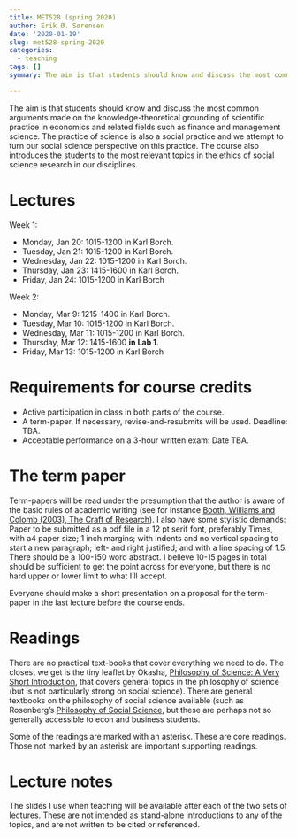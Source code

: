```yaml
---
title: MET528 (spring 2020)
author: Erik Ø. Sørensen
date: '2020-01-19'
slug: met528-spring-2020
categories:
  - teaching
tags: []
symmary: The aim is that students should know and discuss the most common   arguments made on the knowledge-theoretical grounding of scientific practice in econom ics and related fields such as finance and management science. The practice of science is also a social practice and we attempt to turn our social science perspec tive on this practice. The course also introduces students to the most relevant topics in the ethics of social science research in our disciplines.

---
```


The aim is that students should know and discuss the most common   arguments made on the knowledge-theoretical grounding of scientific practice in economics and related fields such as finance and management science. The practice of science is also a social practice and we attempt to turn our social science perspective on this practice. The course also introduces the students to the most relevant topics in the ethics of social science research in our disciplines.

# Lectures

Week 1:

- Monday, Jan 20: 1015-1200 in Karl Borch.
- Tuesday, Jan 21: 1015-1200 in Karl Borch.
- Wednesday, Jan 22: 1015-1200 in Karl Borch.
- Thursday, Jan 23: 1415-1600 in Karl Borch.
- Friday, Jan 24: 1015-1200 in Karl Borch

Week 2: 

- Monday, Mar 9: 1215-1400 in Karl Borch.
- Tuesday, Mar 10: 1015-1200 in Karl Borch.
- Wednesday, Mar 11: 1015-1200 in Karl Borch.
- Thursday, Mar 12: 1415-1600 **in Lab 1**.
- Friday, Mar 13: 1015-1200 in Karl Borch

# Requirements for course credits

- Active participation in class in both parts of the course.
- A term-paper. If necessary, revise-and-resubmits will be used. Deadline: TBA.
- Acceptable performance on a 3-hour written exam: Date TBA.

# The term paper

Term-papers will be read under the presumption that the author is aware of the basic rules of academic writing (see for instance [Booth, Williams and Colomb (2003), The Craft of Research](https://www.amazon.com/Research-Chicago-Writing-Editing-Publishing/dp/0226065685)). I also have some stylistic demands: Paper to be submitted as a pdf file in a 12 pt serif font, preferably Times, with a4 paper size; 1 inch margins; with indents and no vertical spacing to start a new paragraph; left- and right justified; and with a line spacing of 1.5. There should be a 100-150 word abstract. I believe 10-15 pages in total should be sufficient to get the point across for everyone, but there is no hard upper or lower limit to what I’ll accept.

Everyone should make a short presentation on a proposal for the term-paper in the last lecture before the course ends.

# Readings

There are no practical text-books that cover everything we need to do. The closest we get is the tiny leaflet by Okasha, [Philosophy of Science: A Very Short Introduction](https://www.amazon.com/Philosophy-Science-Very-Short-Introduction/dp/0198745583), that covers general topics in the philosophy of science (but is not particularly strong on social science). There are general textbooks on the philosophy of social science available (such as Rosenberg’s [Philosophy of Social Science](https://www.amazon.com/Philosophy-Social-Science-Alexander-Rosenberg/dp/0813343518), but these are perhaps not so generally accessible to econ and business students. 

Some of the readings are marked with an asterisk. These are core readings. Those not marked by an asterisk are important supporting readings.


# Lecture notes

The slides I use when teaching will be available after each of the two sets of lectures. These are not intended as stand-alone introductions to any of the topics, and are not written to be cited or referenced.
